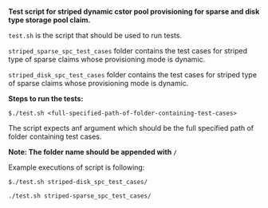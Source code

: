 **Test script for striped dynamic cstor pool provisioning for sparse and disk type storage pool claim.**

```test.sh``` is the script that should be used to run tests.

```striped_sparse_spc_test_cases``` folder contains the test cases for striped type of sparse claims whose provisioning mode is dynamic.

```striped_disk_spc_test_cases``` folder contains the test cases for striped type of sparse claims whose provisioning mode is dynamic.

**Steps to run the tests:**

```$./test.sh <full-specified-path-of-folder-containing-test-cases>```

The script expects anf argument which should be the full specified path of folder containing test cases.

**Note: The folder name should be appended with `/`**

Example executions of script is following:

```$./test.sh striped-disk_spc_test_cases/```

```./test.sh striped-sparse_spc_test_cases/```


